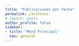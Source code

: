 ```yaml
---
title: "Publicaciones por Fecha"
permalink: /archivo/
# layout: posts
author_profile: false
sidebar:
- title: "Menú Principal"
  nav: general
---
```

